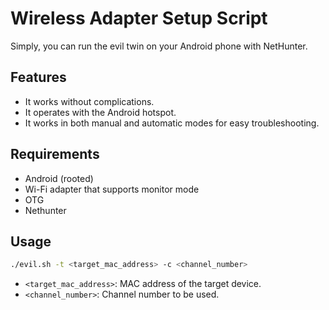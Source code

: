 # Wireless Adapter Setup Script

Simply, you can run the evil twin on your Android phone with NetHunter.

## Features

- It works without complications.  
- It operates with the Android hotspot.  
- It works in both manual and automatic modes for easy troubleshooting.

## Requirements

- Android (rooted)
- Wi-Fi adapter that supports monitor mode
- OTG
- Nethunter

## Usage
   ```bash
   ./evil.sh -t <target_mac_address> -c <channel_number>
   ```
   - `<target_mac_address>`: MAC address of the target device.
   - `<channel_number>`: Channel number to be used.
## 